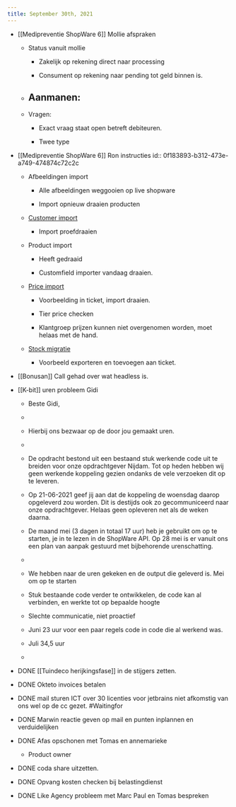 ```yaml
---
title: September 30th, 2021
---
```


- [[Medipreventie ShopWare 6]] Mollie afspraken
	 - Status vanuit mollie
		 - Zakelijk op rekening direct naar processing

		 - Consument op rekening naar pending tot geld binnen is.

	 - Aanmanen:
		 - 

	 - Vragen:
		 - Exact vraag staat open betreft debiteuren.

		 - Twee type 

- [[Medipreventie ShopWare 6]] Ron instructies
id:: 0f183893-b312-473e-a749-474874c72c2c
	 - Afbeeldingen import
		 - Alle afbeeldingen weggooien op live shopware

		 - Import opnieuw draaien producten

	 - [Customer import](https://shopworks.atlassian.net/browse/MEDPRE-26)
		 - Import proefdraaien

	 - Product import
		 - Heeft gedraaid

		 - Customfield importer vandaag draaien.

	 - [Price import](https://shopworks.atlassian.net/browse/MEDPRE-46) 
		 - Voorbeelding in ticket, import draaien.

		 - Tier price checken

		 - Klantgroep prijzen kunnen niet overgenomen worden, moet helaas met de hand.

	 - [Stock migratie](https://shopworks.atlassian.net/browse/MEDPRE-157)
		 - Voorbeeld exporteren en toevoegen aan ticket.

- [[Bonusan]]  Call gehad over wat headless is.

- [[K-bit]] uren probleem Gidi
	 - Beste Gidi,

	 - 

	 - Hierbij ons bezwaar op de door jou gemaakt uren.

	 - 

	 - De opdracht bestond uit een bestaand stuk werkende code uit te breiden voor onze opdrachtgever Nijdam. Tot op heden hebben wij geen werkende koppeling gezien ondanks de vele verzoeken dit op te leveren. 

	 - Op 21-06-2021 geef jij aan dat de koppeling de woensdag daarop opgeleverd zou worden. Dit is destijds ook zo gecommuniceerd naar onze opdrachtgever. Helaas geen opleveren net als de weken daarna. 

	 - De maand mei (3 dagen in totaal 17 uur) heb je gebruikt om op te starten, je in te lezen in de ShopWare API. Op 28 mei is er vanuit ons een plan van aanpak gestuurd met bijbehorende urenschatting. 

	 - 

	 - We hebben naar de uren gekeken en de output die geleverd is. Mei om op te starten 

	 - Stuk bestaande code verder te ontwikkelen, de code kan al verbinden, en werkte tot op bepaalde hoogte

	 - Slechte communicatie, niet proactief 

	 - Juni 23 uur voor een paar regels code in code die al werkend was. 

	 - Juli 34,5 uur

	 - 

- DONE [[Tuindeco herijkingsfase]] in de stijgers zetten. 

- DONE Okteto invoices betalen 

- DONE mail sturen ICT over 30 licenties voor jetbrains niet afkomstig van ons wel op de cc gezet. #Waitingfor 

- DONE Marwin reactie geven op mail en punten inplannen en verduidelijken

- DONE Afas opschonen met Tomas en annemarieke
	 - Product owner

- DONE  coda share uitzetten.

- DONE Opvang kosten checken bij belastingdienst

- DONE Like Agency probleem met Marc Paul en Tomas bespreken 
